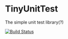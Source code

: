 TinyUnitTest
============

The simple unit test library(?)

[![Build Status](https://travis-ci.org/macrat/tiny-unit.svg?branch=master)](https://travis-ci.org/macrat/tiny-unit)

